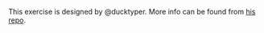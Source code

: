 This exercise is designed by @ducktyper. More info can be found from [his repo](https://github.com/ducktyper/countdown).

